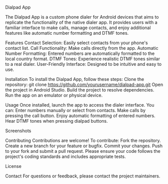 Dialpad App

The Dialpad App is a custom phone dialer for Android devices that aims to replicate the 
functionality of the native dialer app. It provides users with a familiar interface to make calls, 
manage contacts, and enjoy additional features like automatic number formatting and DTMF tones.

Features
Contact Selection: Easily select contacts from your phone's contact list.
Call Functionality: Make calls directly from the app.
Automatic Number Formatting: Entered numbers are automatically formatted to the local country format.
DTMF Tones: Experience realistic DTMF tones similar to a real dialer.
User-Friendly Interface: Designed to be intuitive and easy to use.

Installation
To install the Dialpad App, follow these steps:
Clone the repository:
git clone https://github.com/yourusername/dialpad-app.git
Open the project in Android Studio.
Build the project to resolve dependencies.
Run the app on an emulator or physical device.

Usage
Once installed, launch the app to access the dialer interface. You can:
Enter numbers manually or select from contacts.
Make calls by pressing the call button.
Enjoy automatic formatting of entered numbers.
Hear DTMF tones when pressing dialpad buttons.

Screenshots

Contributing
Contributions are welcome! To contribute:
Fork the repository.
Create a new branch for your feature or bugfix.
Commit your changes.
Push to your fork and submit a pull request.
Please ensure your code follows the project's coding standards and includes appropriate tests.

License


Contact
For questions or feedback, please contact the project maintainers.